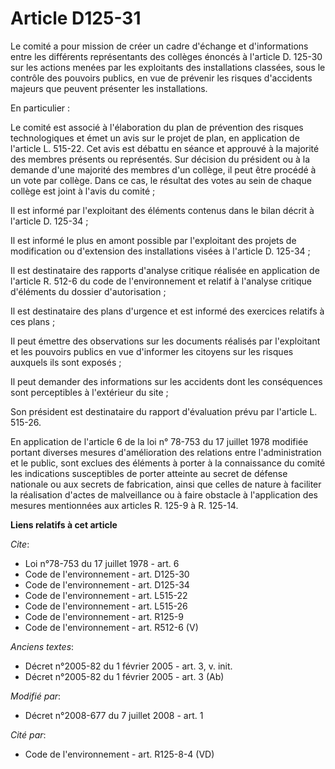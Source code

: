 # Article D125-31

Le comité a pour mission de créer un cadre d'échange et d'informations entre les différents représentants des collèges
énoncés à l'article D. 125-30 sur les actions menées par les exploitants des installations classées, sous le contrôle des
pouvoirs publics, en vue de prévenir les risques d'accidents majeurs que peuvent présenter les installations. 

En particulier : 

Le comité est associé à l'élaboration du plan de prévention des risques technologiques et émet un avis sur le projet de plan,
en application de l'article L. 515-22. Cet avis est débattu en séance et approuvé à la majorité des membres présents ou
représentés. Sur décision du président ou à la demande d'une majorité des membres d'un collège, il peut être procédé à un
vote par collège. Dans ce cas, le résultat des votes au sein de chaque collège est joint à l'avis du comité ; 

Il est informé par l'exploitant des éléments contenus dans le bilan décrit à l'article D. 125-34 ; 

Il est informé le plus en amont possible par l'exploitant des projets de modification ou d'extension des installations visées
à l'article D. 125-34 ; 

Il est destinataire des rapports d'analyse critique réalisée en application de l'article R. 512-6 du code de l'environnement
et relatif à l'analyse critique d'éléments du dossier d'autorisation ; 

Il est destinataire des plans d'urgence et est informé des exercices relatifs à ces plans ; 

Il peut émettre des observations sur les documents réalisés par l'exploitant et les pouvoirs publics en vue d'informer les
citoyens sur les risques auxquels ils sont exposés ; 

Il peut demander des informations sur les accidents dont les conséquences sont perceptibles à l'extérieur du site ; 

Son président est destinataire du rapport d'évaluation prévu par l'article L. 515-26. 

En application de l'article 6 de la loi n° 78-753 du 17 juillet 1978 modifiée portant diverses mesures d'amélioration des
relations entre l'administration et le public, sont exclues des éléments à porter à la connaissance du comité les indications
susceptibles de porter atteinte au secret de défense nationale ou aux secrets de fabrication, ainsi que celles de nature à
faciliter la réalisation d'actes de malveillance ou à faire obstacle à l'application des mesures mentionnées aux articles R.
125-9 à R. 125-14.

**Liens relatifs à cet article**

_Cite_:

  - Loi n°78-753 du 17 juillet 1978 - art. 6
  - Code de l'environnement - art. D125-30
  - Code de l'environnement - art. D125-34
  - Code de l'environnement - art. L515-22
  - Code de l'environnement - art. L515-26
  - Code de l'environnement - art. R125-9
  - Code de l'environnement - art. R512-6 (V)

_Anciens textes_:

  - Décret n°2005-82 du 1 février 2005 - art. 3, v. init.
  - Décret n°2005-82 du 1 février 2005 - art. 3 (Ab)

_Modifié par_:

  - Décret n°2008-677 du 7 juillet 2008 - art. 1

_Cité par_:

  - Code de l'environnement - art. R125-8-4 (VD)
